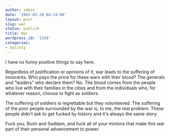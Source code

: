 ```yaml
---
author: admin
date: '2003-03-20 04:24:00'
layout: post
slug: war
status: publish
title: War
wordpress_id: '1318'
categories:
- Society
---
```

I have no funny positive things to say here.

Regardless of justification or opinions of it, war leads to the suffering of innocents. Who pays the price for these wars with their blood? The generals and "leaders" who declare them? No. The blood comes from the people who live with their families in the cities and from the individuals who, for whatever reason, choose to fight as soldiers.

The suffering of soldiers is regrettable but they volunteered. The suffering of the poor people surrounded by the war is, to me, the real problem. These people didn't ask to get fucked by history and it's always the same story.

Fuck you, Bush and Saddam, and fuck all of your minions that make this war part of their personal advancement to power.
